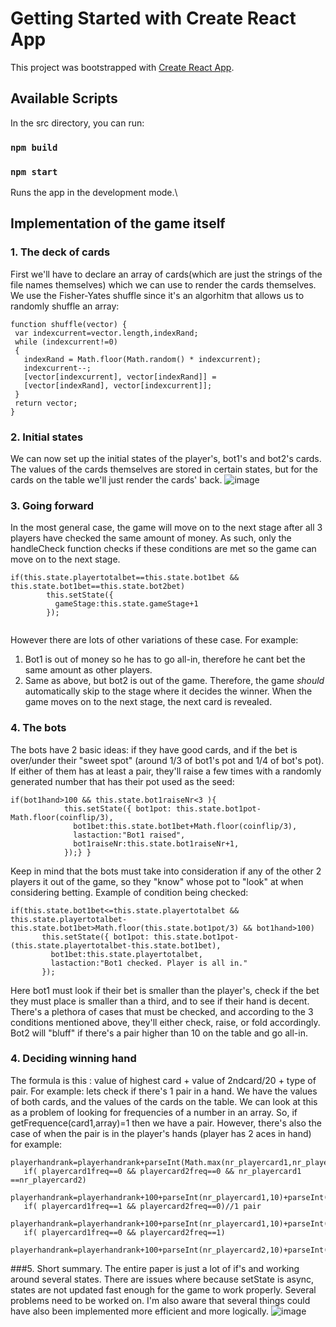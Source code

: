 # Getting Started with Create React App

This project was bootstrapped with [Create React App](https://github.com/facebook/create-react-app).

## Available Scripts

In the src directory, you can run:
### `npm build`
### `npm start`

Runs the app in the development mode.\


 ## Implementation of the game itself
 ### 1. The deck of cards
 First we'll have to declare an array of cards(which are just the strings of the file names themselves) which we can use to render the cards themselves.
 We use the Fisher-Yates shuffle since it's an algorhitm that allows us to randomly shuffle an array:
 ```
 function shuffle(vector) {
  var indexcurrent=vector.length,indexRand;
  while (indexcurrent!=0) 
  {
    indexRand = Math.floor(Math.random() * indexcurrent);
    indexcurrent--;
    [vector[indexcurrent], vector[indexRand]] = 
    [vector[indexRand], vector[indexcurrent]];
  }
  return vector;
}
```
### 2. Initial states
We can now set up the initial states of the player's, bot1's and bot2's cards. The values of the cards themselves are stored in certain states, but for the cards on the table we'll just render the cards' back.
![image](https://user-images.githubusercontent.com/49694231/135669150-b7a7ad9d-f315-4b99-86d9-700de9990d0a.png)
### 3. Going forward
In the most general case, the game will move on to the next stage after all 3 players have checked the same amount of money. As such, only the handleCheck function checks if these conditions are met so the game can move on to the next stage. 
```
if(this.state.playertotalbet==this.state.bot1bet && this.state.bot1bet==this.state.bot2bet)
        this.setState({
          gameStage:this.state.gameStage+1
        });
        
```
However there are lots of other variations of these case. For example:
1. Bot1 is out of money so he has to go all-in, therefore he cant bet the same amount as other players.
2. Same as above, but bot2 is out of the game. Therefore, the game *should* automatically skip to the stage where it decides the winner. 
When the game moves on to the next stage, the next card is revealed.

### 4. The bots
The bots have 2 basic ideas: if they have good cards, and if the bet is over/under their "sweet spot" (around 1/3 of bot1's pot and 1/4 of bot's pot). If either of them has at least a pair, they'll raise a few times with a randomly generated number that has their pot used as the seed:
```
if(bot1hand>100 && this.state.bot1raiseNr<3 ){  
            this.setState({ bot1pot: this.state.bot1pot-Math.floor(coinflip/3),
              bot1bet:this.state.bot1bet+Math.floor(coinflip/3),
              lastaction:"Bot1 raised",
              bot1raiseNr:this.state.bot1raiseNr+1,
            });} }
```
Keep in mind that the bots must take into consideration if any of the other 2 players it out of the game, so they "know" whose pot to "look" at when considering betting. 
Example of condition being checked:
```
if(this.state.bot1bet<=this.state.playertotalbet && this.state.playertotalbet-this.state.bot1bet>Math.floor(this.state.bot1pot/3) && bot1hand>100)
       this.setState({ bot1pot: this.state.bot1pot-(this.state.playertotalbet-this.state.bot1bet),
         bot1bet:this.state.playertotalbet,
         lastaction:"Bot1 checked. Player is all in."
       });
 ```
 Here bot1 must look if their bet is smaller than the player's, check if the bet they must place is smaller than a third, and to see if their hand is decent.
 There's a plethora of cases that must be checked, and according to the 3 conditions mentioned above, they'll either check, raise, or fold accordingly. 
 Bot2 will "bluff" if there's a pair higher than 10 on the table and go all-in.
 ### 4. Deciding winning hand
 The formula is this : value of highest card + value of 2ndcard/20 + type of pair.
 For example: lets check if there's 1 pair in a hand. We have the values of both cards, and the values of the cards on the table. We can look at this as a problem of looking for frequencies of a number in an array. So, if getFrequence(card1,array)=1 then we have a pair. However, there's also the case of when the pair is in the player's hands (player has 2 aces in hand) for example:
 ```
 playerhandrank=playerhandrank+parseInt(Math.max(nr_playercard1,nr_playercard2))+Math.min(nr_playercard1,nr_playercard2)/20;
    if( playercard1freq==0 && playercard2freq==0 && nr_playercard1 ==nr_playercard2)
    playerhandrank=playerhandrank+100+parseInt(nr_playercard1,10)+parseInt(nr_playercard2,10)/20;
    if( playercard1freq==1 && playercard2freq==0)//1 pair
    playerhandrank=playerhandrank+100+parseInt(nr_playercard1,10)+parseInt(nr_playercard2,10)/20;
    if( playercard1freq==0 && playercard2freq==1)
    playerhandrank=playerhandrank+100+parseInt(nr_playercard2,10)+parseInt(nr_playercard1,10)/20;
 ```
###5. Short summary.
The entire paper is just a lot of if's and working around several states. There are issues where because setState is async, states are not updated fast enough for the game to work properly. Several problems need to be worked on. I'm also aware that several things could have also been implemented more efficient  and more logically.
![image](https://user-images.githubusercontent.com/49694231/135673284-676c0206-4f05-4075-bb06-b12eeaed0f77.png)

